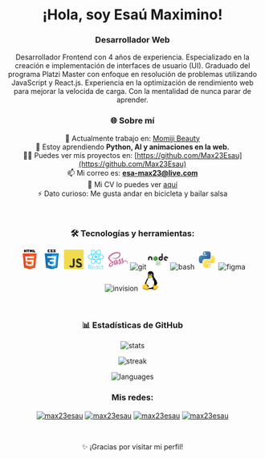 <h1 align="center">¡Hola, soy Esaú Maximino!</h1>
<h3 align="center">Desarrollador Web</h3>

<p align="center">Desarrollador Frontend con 4 años de experiencia. Especializado en la creación e implementación de interfaces de usuario (UI). Graduado del programa Platzi Master con enfoque en resolución de problemas utilizando JavaScript y React.js. Experiencia en la optimización de rendimiento web para mejorar la velocida de carga. Con la mentalidad de nunca parar de aprender.
</p>

<h3 align="center">🌐 Sobre mí</h3>



<div align="center"> 

🔭 Actualmente trabajo en: [Momiji Beauty](https://www.momijibeauty.com/) <br>
🌱 Estoy aprendiendo **Python, AI y animaciones en la web.** <br>
👨‍💻 Puedes ver mis proyectos en: [https://github.com/Max23Esau](https://github.com/Max23Esau) <br>
📫 Mi correo es: **esa-max23@live.com** <br>
📄 Mi CV lo puedes ver [aquí](https://docs.google.com/document/d/1X0vwSDo4V2FdBZr2z-zkOH4sTBKnhgFO-5eyu5sYXmY/edit?usp=sharing) <br>
⚡ Dato curioso: Me gusta andar en bicicleta y bailar salsa

</div>

<br>

<h3 align="center">🛠️ Tecnologías y herramientas:</h3>
<p align="center"> 
<img src="https://raw.githubusercontent.com/devicons/devicon/master/icons/html5/html5-original-wordmark.svg" alt="html5" width="40" height="40"/>
<img src="https://raw.githubusercontent.com/devicons/devicon/master/icons/css3/css3-original-wordmark.svg" alt="css3" width="40" height="40"/>
<img src="https://raw.githubusercontent.com/devicons/devicon/master/icons/javascript/javascript-original.svg" alt="javascript" width="40" height="40"/>
<img src="https://raw.githubusercontent.com/devicons/devicon/master/icons/react/react-original-wordmark.svg" alt="react" width="40" height="40"/> 
<img src="https://raw.githubusercontent.com/devicons/devicon/master/icons/sass/sass-original.svg" alt="sass" width="40" height="40"/> 
<img src="https://www.vectorlogo.zone/logos/git-scm/git-scm-icon.svg" alt="git" width="40" height="40"/> 
<img src="https://raw.githubusercontent.com/devicons/devicon/master/icons/nodejs/nodejs-original-wordmark.svg" alt="nodejs" width="40" height="40"/> 
<img src="https://www.vectorlogo.zone/logos/gnu_bash/gnu_bash-icon.svg" alt="bash" width="40" height="40"/> 
<img src="https://raw.githubusercontent.com/devicons/devicon/master/icons/python/python-original.svg" alt="python" width="40" height="40"/>
<img src="https://www.vectorlogo.zone/logos/figma/figma-icon.svg" alt="figma" width="40" height="40"/> 
<img src="https://www.vectorlogo.zone/logos/invisionapp/invisionapp-icon.svg" alt="invision" width="40" height="40"/> 
<img src="https://raw.githubusercontent.com/devicons/devicon/master/icons/linux/linux-original.svg" alt="linux" width="40" height="40"/> 

</p>

<br>

<h3 align="center">📊 Estadísticas de GitHub</h3>

<p align="center">
  <img src="https://github-readme-stats.vercel.app/api?username=max23esau&show_icons=true&theme=radical" alt="stats" />
</p>

<p align="center">
  <img src="https://github-readme-streak-stats.herokuapp.com/?user=max23esau&theme=radical" alt="streak" />
</p>

<p align="center">
  <img src="https://github-readme-stats.vercel.app/api/top-langs/?username=max23esau&layout=compact&theme=radical" alt="languages" />
</p>


<h3 align="center">Mis redes:</h3>
<p align="center">
<a href="https://www.hackerrank.com/max23esau" target="blank"><img align="center" src="https://raw.githubusercontent.com/rahuldkjain/github-profile-readme-generator/master/src/images/icons/Social/hackerrank.svg" alt="max23esau" height="30" width="40" /></a>
<a href="https://dev.to/max23esau" target="blank"><img align="center" src="https://raw.githubusercontent.com/rahuldkjain/github-profile-readme-generator/master/src/images/icons/Social/devto.svg" alt="max23esau" height="30" width="40" /></a>
<a href="https://twitter.com/max23esau" target="blank"><img align="center" src="https://raw.githubusercontent.com/rahuldkjain/github-profile-readme-generator/master/src/images/icons/Social/twitter.svg" alt="max23esau" height="30" width="40" /></a>
<a href="https://linkedin.com/in/max23esau" target="blank"><img align="center" src="https://raw.githubusercontent.com/rahuldkjain/github-profile-readme-generator/master/src/images/icons/Social/linked-in-alt.svg" alt="max23esau" height="30" width="40" /></a>

</p>

<br>
<p align="center">
✨ ¡Gracias por visitar mi perfil!
</p>
